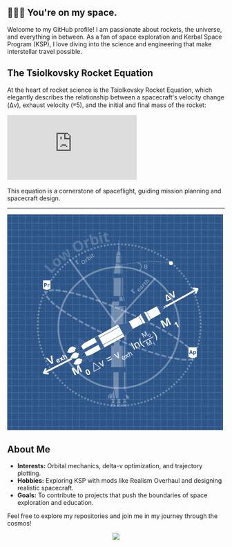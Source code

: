 ## 🧑🏼‍🚀 You're on my space.

Welcome to my GitHub profile! I am passionate about rockets, the universe, and everything in between. As a fan of space exploration and Kerbal Space Program (KSP), I love diving into the science and engineering that make interstellar travel possible.

## The Tsiolkovsky Rocket Equation

At the heart of rocket science is the Tsiolkovsky Rocket Equation, which elegantly describes the relationship between a spacecraft's velocity change (Δv), exhaust velocity (ᵆ5), and the initial and final mass of the rocket:

![Rocket Equation](https://latex.codecogs.com/png.latex?%5CDelta%20v%20%3D%20v_%7B%5Ctext%7Be%7D%7D%20%5Cln%20%5Cfrac%7Bm_%7B0%7D%7D%7Bm_%7Bf%7D%7D%20%3D%20I_%7B%5Ctext%7Bsp%7D%7D%20g_%7B0%7D%20%5Cln%20%5Cfrac%7Bm_%7B0%7D%7D%7Bm_%7Bf%7D%7D)

This equation is a cornerstone of spaceflight, guiding mission planning and spacecraft design.

---
![Ship)](./assets/ship.png)

## About Me

- **Interests:** Orbital mechanics, delta-v optimization, and trajectory plotting.
- **Hobbies:** Exploring KSP with mods like Realism Overhaul and designing realistic spacecraft.
- **Goals:** To contribute to projects that push the boundaries of space exploration and education.

Feel free to explore my repositories and join me in my journey through the cosmos!


<p align="center">
  <img src="https://leetcard.jacoblin.cool/Merlin_Boosterss?theme=dark&font=Kadwa">
</p>
